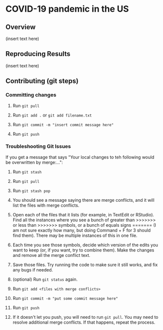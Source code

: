 # COVID-19 pandemic in the US

## Overview

(insert text here)

## Reproducing Results

(insert text here)

## Contributing (git steps)

### Committing changes

1. Run `git pull`

2. Run `git add .` or `git add filename.txt`

3. Run `git commit -m "insert commit message here"`

4. Run `git push`

### Troubleshooting Git Issues

If you get a message that says "Your local changes to teh following would be overwritten by merge:...":

1. Run `git stash`

2. Run `git pull`

3. Run `git stash pop`

4. You should see a message saying there are merge conflicts, and it will list the files with merge conflicts.

5. Open each of the files that it lists (for example, in TextEdit or RStudio). Find all the instances where you see a bunch of greater than >>>>>>> or less than >>>>>>> symbols, or a bunch of equals signs ======= (I am not sure exactly how many, but doing Command + F for 3 should find them). There may be multiple instances of this in one file.

6. Each time you see those symbols, decide which version of the edits you want to keep (or, if you want, try to combine them). Make the changes and remove all the merge conflict text.

7. Save those files. Try running the code to make sure it still works, and fix any bugs if needed.

8. (optional) Run `git status` again.

9. Run `git add <files with merge conflicts>`

10. Run `git commit -m "put some commit message here"`

11. Run `git push`

12. If it doesn't let you push, you will need to run `git pull`. You may need to resolve additional merge conflicts. If that happens, repeat the process.
